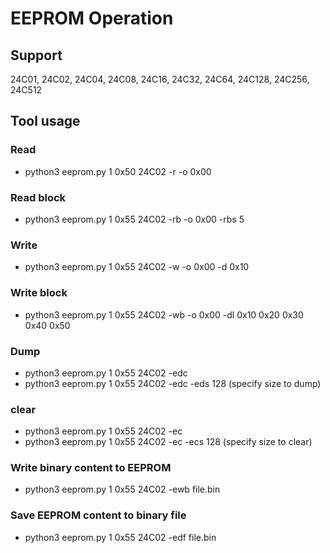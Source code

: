 # EEPROM Operation

## Support 
  24C01, 24C02, 24C04, 24C08, 24C16, 24C32, 24C64, 24C128, 24C256, 24C512
## Tool usage

### Read
  * python3 eeprom.py 1 0x50 24C02 -r -o 0x00
  
### Read block
  * python3 eeprom.py 1 0x55 24C02 -rb -o 0x00 -rbs 5
  
### Write
  * python3 eeprom.py 1 0x55 24C02 -w -o 0x00 -d 0x10
  
### Write block
  * python3 eeprom.py 1 0x55 24C02 -wb -o 0x00 -dl 0x10 0x20 0x30 0x40 0x50
  
### Dump
  * python3 eeprom.py 1 0x55 24C02 -edc
  * python3 eeprom.py 1 0x55 24C02 -edc -eds 128 (specify size to dump)
  
### clear
  * python3 eeprom.py 1 0x55 24C02 -ec
  * python3 eeprom.py 1 0x55 24C02 -ec -ecs 128 (specify size to clear)
  
### Write binary content to EEPROM
  * python3 eeprom.py 1 0x55 24C02 -ewb file.bin

### Save EEPROM content to binary file
  * python3 eeprom.py 1 0x55 24C02 -edf file.bin
